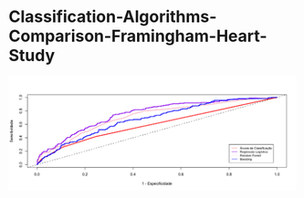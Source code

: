# Classification-Algorithms-Comparison-Framingham-Heart-Study

![ROC Curves](https://github.com/ricardobreis/Classification-Algorithms-Comparison-Framingham-Heart-Study/blob/master/Roc-curves.png)
